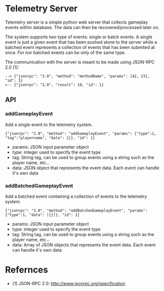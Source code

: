 # Telemetry Server

Telemetry server is a simple python web server that collects gameplay events within database. The data can then be recovered/processed later on.

The system supports two type of events: single or batch events. A single event is just a given event that has been pushed alone to the server while a batched event represents a collection of events that has been submited at once. For nor batched events can be only of the same type.

The communication with the server is meant to be made using JSON-RPC 2.0 [1]:

    --> {"jsonrpc": "2.0", "method": "methodName", "params": [42, 23], "id": 1}
    <-- {"jsonrpc": "2.0", "result": 19, "id": 1}

## API

### addGameplayEvent

Add a single event to the telemetry system.

    {"jsonrpc": "2.0", "method": "addGameplayEvent", "params": {"type":1, "tag":"playername", "data": {}}, "id": 1}

 * params: JSON input parameter object
 * type: integer used to specify the event type
 * tag: String tag, can be used to group events using a string such as the player name, etc...
 * data: JSON object that represents the event data. Each event can handle it's own data

### addBatchedGameplayEvent

Add a batched event containing a collection of events to the telemetry system.

    {"jsonrpc": "2.0", "method": "addBatchedGameplayEvent", "params": {"type":1, "data": [{}]}, "id": 1}

 * params: JSON input parameter object
 * type: integer used to specify the event type
 * tag: String tag, can be used to group events using a string such as the player name, etc...
 * data: Array of JSON objects that represents the event data. Each event can handle it's own data

# Refernces
 - [1] JSON-RPC 2.0: http://www.jsonrpc.org/specification
